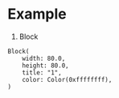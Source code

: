 Example
====

1. Block

```
Block(
    width: 80.0,
    height: 80.0,
    title: "1",
    color: Color(0xffffffff),
)
```